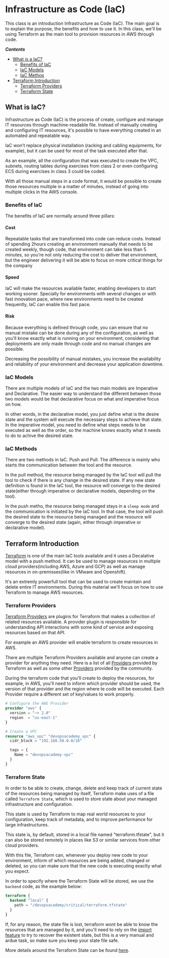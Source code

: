 # Infrastructure as Code (IaC)

This class is an introduction Infrastructure as Code (IaC).
The main goal is to explain the purpose, the benefits and how to use it.
In this class, we'll be using Terraform as the main tool to provision resources in AWS through code.

***Contents***

- [What is a IaC?](#what-is-iac)
  - [Benefits of IaC](#benefits-of-iac)
  - [IaC Models](#iac-models)
  - [IaC Methos](#iac-methods)
- [Terraform Introduction](#terraform-introduction)
  - [Terraform Providers](#terrform-providers)
  - [Terraform State](#terraform-state)

## What is IaC?
Infrastructure as Code (IaC) is the process of create, configure and manage IT resources through machine-readable file. Instead of manually creating and configuring IT resources, it's possible to have everything created in an automated and repeatable way. 

IaC won't replace physical installation (racking and cabling equipments, for example), but it can be used for most of the task executed after that.

As an example, all the configuration that was executed to create the VPC, subnets, routing tables during exercises from class 2 or even configuring ECS during exercises in class 3 could be coded. 

With all those manual steps in a code format, it would be possible to create those resources multiple in a matter of minutes, instead of going into multiple clicks in the AWS console. 

### Benefits of IaC
The benefits of IaC are normally around three pillars:

#### Cost
Repeatable tasks that are transformed into code can reduce costs. Instead of spending 2hours creating an environment manually that needs to be created weekly, though code, that environment can take less than 5 minutes, so you're not only reducing the cost to deliver that environment, but the engineer delivering it will be able to focus on more critical things for the company

#### Speed
IaC will make the resources available faster, enabling developers to start working sooner. Specially for environments with several changes or with fast innovation pace, where new environments need to be created frequently, IaC can enable this fast pace.

#### Risk
Because everything is defined through code, you can ensure that no manual mistake can be done during any of the configuration, as well as you'll know exactly what is running on your environment, considering that deployments are only made through code and no manual changes are possible. 

Decreasing the possibility of manual mistakes, you increase the availability and reliability of your environment and decrease your application downtime.

### IaC Models
There are multiple models of IaC and the two main models are Imperative and Declarative. The easier way to understand the different between those two models would be that declarative focus on what and imperative focus on how. 

In other words, in the declarative model, you just define what is the desire state and the system will execute the necessary steps to achieve that state. In the imperative model, you need to define what steps needs to be executed as well as the order, so the machine knows exaclty what it needs to do to achive the desired state.

### IaC Methods
There are two methods in IaC. Push and Pull. The difference is mainly who starts the communication between the tool and the resource. 

In the pull method, the resource being managed by the IaC tool will pull the tool to check if there is any change in the desired state. If any new state definition is found in the IaC tool, the resource will converge to the desired state(either through imperative or declarative models, depending on the tool).

In the push metho, the resource being managed stays in a `sleep mode` and the communication is initiated by the IaC tool. In that case, the tool will push the desired state to the resource being managed and the resource will converge to the desired state (again, either through imperative or declarative model).

## Terraform Introduction
[Terraform](https://www.terraform.io/) is one of the main IaC tools available and it uses a Decalative model with a push method. It can be used to manage resources in multiple cloud providers(including AWS, Azure and GCP) as well as manage resources in on-premisses(like in VMware and Openshift). 

It's an extremly powerfull tool that can be used to create maintain and delete entire IT environments. During this material we'll focus on how to use Terraform to manage AWS resources.

### Terraform Providers
[Terraform Providers](https://www.terraform.io/docs/providers/index.html) are plugins for Terraform that makes a collection of related resources available. A provider plugin is responsible for understanding API interactions with some kind of service and exposing resources based on that API. 

For example an AWS provider will enable terraform to create resources in AWS.

There are multiple Terraform Providers available and anyone can create a provider for anything they need. Here is a list of all [Providers](https://www.terraform.io/docs/providers/index.html) provided by Terraform as well as some other [Providers](https://www.terraform.io/docs/providers/type/community-index.html) provided by the community.

During the terraform code that you'll create to deploy the resources, for example, in AWS, you'll need to inform which provider should be used, the version of that provider and the region where te code will be executed. Each Provider require a different set of key/values to work properly.

```terraform
# Configure the AWS Provider
provider "aws" {
  version = "~> 2.0"
  region  = "us-east-1"
}

# Create a VPC
resource "aws_vpc" "devopsacademy_vpc" {
  cidr_block = "192.168.50.0.0/16"

  tags = {
    Name = "devopsacademy-vpc"
  }
}
```

### Terraform State

In order to be able to create, change, delete and keep track of current state of the resources being managed by itself, Terraform make uses of a file called `Terraform State`, which is used to store state about your managed infrastructure and configuration. 

This state is used by Terraform to map real world resources to your configuration, keep track of metadata, and to improve performance for large infrastructures.

This state is, by default, stored in a local file named "terraform.tfstate", but it can also be stored remotely in places like S3 or similar services from other cloud providers.

With this file, Terraform can, whenever you deploy new code to your environment, inform of which resources are being added, changed or deleted, so you can make sure that the new code is executing exaclty what you expect.

In order to specify where the Terraform State will be stored, we use the `backend` code, as the example below:

```terraform
terraform {
  backend "local" {
    path = "/devopsacademy/critical/terraform.tfstate"
  }
}
```
If, for any reason, the state file is lost, terraform wont be able to know the resources that are managed by it, and you'll need to rely on the [import feature](https://www.terraform.io/docs/import/index.html) to try to recover the existent state, but this is a very manual and ardue task, so make sure you keep your state file safe.


More details around the Terraform State can be found [here](https://www.terraform.io/docs/state/index.html).
